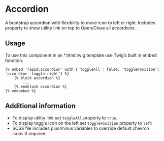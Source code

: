 # Accordion

A bootstrap accordion with flexibility to move icon to left or right. Includes property to show utility link on top to Open/Close all accordions.

## Usage

To use this component in an \*.html.twig template use Twig’s built in embed function.

```
{% embed 'rapid:accordion' with {'toggleAll': false, 'togglePosition': 'accordion--toggle-right'} %}
	{% block accordion %}
		...
	{% endblock accordion %}
{% endembed %}
```

## Additional information

- To display utility link set `toggleAll` property to `true`.
- To display toggle icon on the left set `togglePosition` property to `left`
- SCSS file includes plus/minus variables to override default chevron icons if required.
